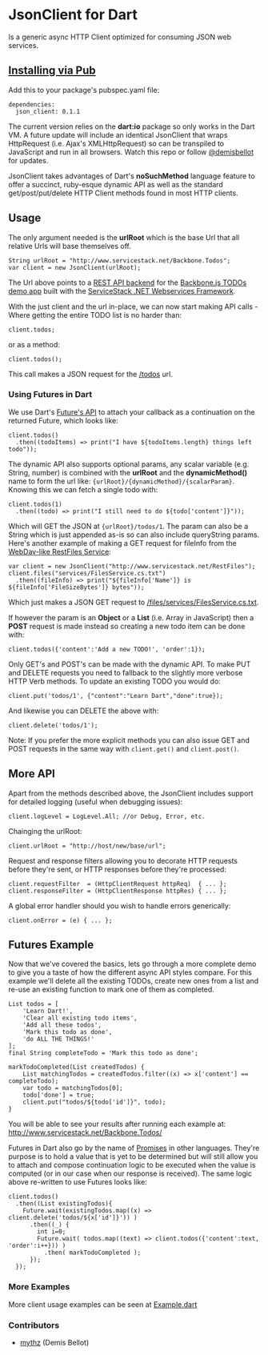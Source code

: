 JsonClient for Dart
===================

Is a generic async HTTP Client optimized for consuming JSON web services. 

## [Installing via Pub](http://pub.dartlang.org/packages/json_client)	

Add this to your package's pubspec.yaml file:

	dependencies:
	  json_client: 0.1.1

The current version relies on the **dart:io** package so only works in the Dart VM. A future update will include an 
identical JsonClient that wraps HttpRequest (i.e. Ajax's XMLHttpRequest) so can be transpiled to JavaScript and run 
in all browsers. Watch this repo or follow [@demisbellot](http://twitter.com/demisbellot) for updates.

JsonClient takes advantages of Dart's **noSuchMethod** language feature to offer a succinct, ruby-esque dynamic API 
as well as the standard get/post/put/delete HTTP Client methods found in most HTTP clients. 

## Usage

The only argument needed is the **urlRoot** which is the base Url that all relative Urls will base themselves off.

    String urlRoot = "http://www.servicestack.net/Backbone.Todos";
    var client = new JsonClient(urlRoot);

The Url above points to a [REST API backend](http://www.servicestack.net/Backbone.Todos/metadata) for the [Backbone.js TODOs demo app](http://www.servicestack.net/Backbone.Todos) built with the [ServiceStack .NET Webservices Framework](http://www.servicestack.net). 

With the just client and the url in-place, we can now start making API calls - Where getting the entire TODO list is no harder than:

    client.todos;

or as a method:

    client.todos();

This call makes a JSON request for the [/todos](http://www.servicestack.net/Backbone.Todos/todos?format=json) url. 

### Using Futures in Dart 

We use Dart's [Future's API](http://api.dartlang.org/dart_core/Future.html) to attach your callback as a continuation on the returned Future, which looks like:

    client.todos()
      .then((todoItems) => print("I have ${todoItems.length} things left todo"));

The dynamic API also supports optional params, any scalar variable (e.g. String, number) is combined with the **urlRoot** and the **dynamicMethod()** name to form the url like: `{urlRoot}/{dynamicMethod}/{scalarParam}`. Knowing this we can fetch a single todo with:

    client.todos(1)
      .then((todo) => print("I still need to do ${todo['content']}"));

Which will GET the JSON at `{urlRoot}/todos/1`. The param can also be a String which is just appended as-is so can also include queryString params. Here's another example of making a GET request for fileInfo from the [WebDav-like RestFiles Service](http://www.servicestack.net/RestFiles):

    var client = new JsonClient("http://www.servicestack.net/RestFiles");
    client.files("services/FilesService.cs.txt")
      .then((fileInfo) => print("${fileInfo['Name']} is ${fileInfo['FileSizeBytes']} bytes"));

Which just makes a JSON GET request to [/files/services/FilesService.cs.txt](http://www.servicestack.net/RestFiles/files/services/FilesService.cs.txt).

If however the param is an **Object** or a **List** (i.e. Array in JavaScript) then a **POST** request is made instead so creating a new todo item can be done with:

    client.todos({'content':'Add a new TODO!', 'order':1});

Only GET's and POST's can be made with the dynamic API. To make PUT and DELETE requests you need to fallback to the slightly more verbose HTTP Verb methods. To update an existing TODO you would do:

    client.put('todos/1', {"content":"Learn Dart","done":true});

And likewise you can DELETE the above with:

    client.delete('todos/1');

Note: If you prefer the more explicit methods you can also issue GET and POST requests in the same way with `client.get()` and `client.post()`.

## More API

Apart from the methods described above, the JsonClient includes support for detailed logging (useful when debugging issues):

    client.logLevel = LogLevel.All; //or Debug, Error, etc.

Chainging the urlRoot:

    client.urlRoot = "http://host/new/base/url";

Request and response filters allowing you to decorate HTTP requests before they're sent, or HTTP responses before they're processed:

    client.requestFilter  = (HttpClientRequest httpReq)  { ... };
    client.responseFilter = (HttpClientResponse httpRes) { ... };

A global error handler should you wish to handle errors generically:

    client.onError = (e) { ... };

## Futures Example

Now that we've covered the basics, lets go through a more complete demo to give you a taste of how the different async API styles compare. For this example we'll delete all the existing TODOs, create new ones from a list and re-use an existing function to mark one of them as completed.

    List todos = [
        'Learn Dart!', 
        'Clear all existing todo items',
        'Add all these todos',
        'Mark this todo as done',
        'do ALL THE THINGS!'
    ];
    final String completeTodo = 'Mark this todo as done';

    markTodoCompleted(List createdTodos) {
        List matchingTodos = createdTodos.filter((x) => x['content'] == completeTodo);
        var todo = matchingTodos[0];
        todo['done'] = true;
        client.put("todos/${todo['id']}", todo);    
    }

You will be able to see your results after running each example at:
http://www.servicestack.net/Backbone.Todos/    

Futures in Dart also go by the name of [Promises](http://en.wikipedia.org/wiki/Futures_and_promises) in other languages. They're purpose is to hold a value that is yet to be determined but will still allow you to attach and compose continuation logic to be executed when the value is computed (or in our case when our response is received). The same logic above re-written to use Futures looks like:

    client.todos()
      .then((List existingTodos){
        Future.wait(existingTodos.map((x) => client.delete('todos/${x['id']}')) )
          .then((_) { 
            int i=0;
            Future.wait( todos.map((text) => client.todos({'content':text, 'order':i++})) )
              .then( markTodoCompleted );
          });      
      });    

### More Examples

More client usage examples can be seen at [Example.dart](https://github.com/dartist/json_client/blob/master/bin/Example.dart)

### Contributors

  - [mythz](https://github.com/mythz) (Demis Bellot)
